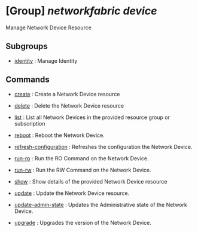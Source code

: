 # [Group] _networkfabric device_

Manage Network Device Resource

## Subgroups

- [identity](/Commands/networkfabric/device/identity/readme.md)
: Manage Identity

## Commands

- [create](/Commands/networkfabric/device/_create.md)
: Create a Network Device resource

- [delete](/Commands/networkfabric/device/_delete.md)
: Delete the Network Device resource

- [list](/Commands/networkfabric/device/_list.md)
: List all Network Devices in the provided resource group or subscription

- [reboot](/Commands/networkfabric/device/_reboot.md)
: Reboot the Network Device.

- [refresh-configuration](/Commands/networkfabric/device/_refresh-configuration.md)
: Refreshes the configuration the Network Device.

- [run-ro](/Commands/networkfabric/device/_run-ro.md)
: Run the RO Command on the Network Device.

- [run-rw](/Commands/networkfabric/device/_run-rw.md)
: Run the RW Command on the Network Device.

- [show](/Commands/networkfabric/device/_show.md)
: Show details of the provided Network Device resource

- [update](/Commands/networkfabric/device/_update.md)
: Update the Network Device resource.

- [update-admin-state](/Commands/networkfabric/device/_update-admin-state.md)
: Updates the Administrative state of the Network Device.

- [upgrade](/Commands/networkfabric/device/_upgrade.md)
: Upgrades the version of the Network Device.
